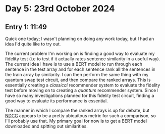 # Day 5: 23rd October 2024
## Entry 1: 11:49
Quick one today; I wasn't planning on doing any work today, but I had an idea I'd quite like to try out.

The current problem I'm working on is finding a good way to evaluate my fidelity test (i.e to test if it actually rates sentence similarity in a useful way). The current idea I have is to use a BERT model to run through each sentence in the test array and for each sentence rank all the sentences in the train array by similarity. I can then perform the same thing with my quantum swap test circuit, and then compare the ranked arrays. This is essentially creating a *classical* recommender system to evaluate the fidelity test before moving on to creating a *quantum* recommender system. Since I have so many investigations planned for this fidelity test circuit, finding a good way to evaluate its performance is essential.

The manner in which I compare the ranked arrays is up for debate, but [NDCG](https://www.geeksforgeeks.org/normalized-discounted-cumulative-gain-multilabel-ranking-metrics-ml/) appears to be a pretty ubiquitous metric for such a comparison, so I'll probably use that. My primary goal for now is to get a BERT model downloaded and spitting out similarities.